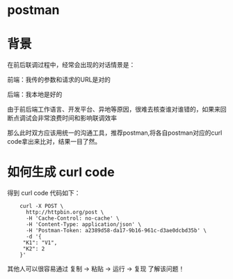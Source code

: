 # postman

# 背景

在前后联调过程中，经常会出现的对话情景是：

前端：我传的参数和请求的URL是对的

后端：我本地是好的

由于前后端工作语言、开发平台、异地等原因，很难去核查谁对谁错的，如果来回断点调试会非常浪费时间和影响联调效率

那么此时双方应该用统一的沟通工具，推荐postman,将各自postman对应的curl code拿出来比对，结果一目了然。

# 如何生成 curl code






得到 curl code 代码如下：

        curl -X POST \
          http://httpbin.org/post \
          -H 'Cache-Control: no-cache' \
          -H 'Content-Type: application/json' \
          -H 'Postman-Token: a2389d58-da17-9b16-961c-d3ae0dcbd35b' \
          -d '{
         "K1": "V1",
         "K2": 2
        }'

其他人可以很容易通过 复制 -> 粘贴 -> 运行 -> 复现 了解该问题！
